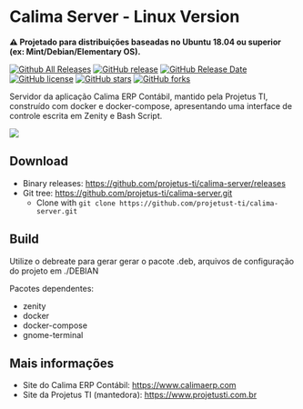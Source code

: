 # Calima Server - Linux Version

**:warning: Projetado para distribuições baseadas no Ubuntu 18.04 ou superior (ex: Mint/Debian/Elementary OS).**

[![Github All Releases](https://img.shields.io/github/downloads/projetus-ti/calima-server/total.svg)](https://github.com/projetus-ti/calima-server/releases)
[![GitHub release](https://img.shields.io/github/release/projetus-ti/calima-server/all.svg)](https://github.com/projetus-ti/calima-server/releases)
[![GitHub Release Date](https://img.shields.io/github/release-date-pre/projetus-ti/calima-server.svg)](https://github.com/projetus-ti/calima-server/releases)
[![GitHub license](https://img.shields.io/github/license/projetus-ti/calima-server.svg)](https://github.com/projetus-ti/calima-server/blob/master/LICENSE)
[![GitHub stars](https://img.shields.io/github/stars/projetus-ti/calima-server.svg)](https://github.com/projetus-ti/calima-server/stargazers)
[![GitHub forks](https://img.shields.io/github/forks/projetus-ti/calima-server.svg)](https://github.com/projetus-ti/calima-server/network)

Servidor da aplicação Calima ERP Contábil, mantido pela Projetus TI, construído com docker e docker-compose, apresentando uma interface de controle escrita em Zenity e Bash Script.

<img src="http://imgur.com/ij63CWFl.png" >

## Download
* Binary releases: https://github.com/projetus-ti/calima-server/releases
* Git tree: https://github.com/projetus-ti/calima-server.git
  * Clone with `git clone https://github.com/projetust-ti/calima-server.git`

## Build
Utilize o debreate para gerar gerar o pacote .deb, arquivos de configuração do projeto em ./DEBIAN

Pacotes dependentes:

* zenity
* docker
* docker-compose
* gnome-terminal

## Mais informações

* Site do Calima ERP Contábil: https://www.calimaerp.com
* Site da Projetus TI (mantedora): https://www.projetusti.com.br